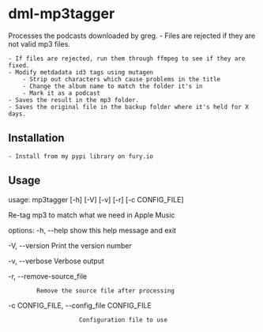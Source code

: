 # dml-mp3tagger

Processes the podcasts downloaded by greg. 
	- Files are rejected if they are not valid mp3 files.
 
	- If files are rejected, run them through ffmpeg to see if they are fixed.
	- Modify metdadata id3 tags using mutagen
		- Strip out characters which cause problems in the title
		- Change the album name to match the folder it's in
		- Mark it as a podcast
	- Saves the result in the mp3 folder.
	- Saves the original file in the backup folder where it's held for X days.

## Installation
	- Install from my pypi library on fury.io

## Usage

usage: mp3tagger [-h] [-V] [-v] [-r] [-c CONFIG_FILE]

Re-tag mp3 to match what we need in Apple Music

options:
  -h, --help            show this help message and exit
  
  -V, --version         Print the version number
  
  -v, --verbose         Verbose output
  
  -r, --remove-source_file
                        
			Remove the source file after processing
   
  -c CONFIG_FILE, --config_file CONFIG_FILE
  
                        Configuration file to use
